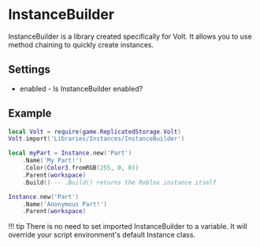 # InstanceBuilder
InstanceBuilder is a library created specifically for Volt. It allows you to use method chaining to quickly create instances.

## Settings
* enabled - Is InstanceBuilder enabled?

## Example
```lua
local Volt = require(game.ReplicatedStorage.Volt)
Volt.import('Libraries/Instances/InstanceBuilder')

local myPart = Instance.new('Part')
    .Name('My Part!')
    .Color(Color3.fromRGB(255, 0, 0))
    .Parent(workspace)
    .Build() -- .Build() returns the Roblox instance itself

Instance.new('Part')
    .Name('Anonymous Part!')
    .Parent(workspace)
```

!!! tip
    There is no need to set imported InstanceBuilder to a variable. It will override your script environment's default Instance class.